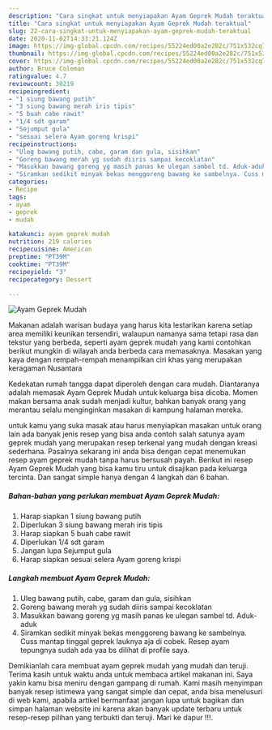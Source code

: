 ```yaml
---
description: "Cara singkat untuk menyiapakan Ayam Geprek Mudah teraktual"
title: "Cara singkat untuk menyiapakan Ayam Geprek Mudah teraktual"
slug: 22-cara-singkat-untuk-menyiapakan-ayam-geprek-mudah-teraktual
date: 2020-11-02T14:33:21.124Z
image: https://img-global.cpcdn.com/recipes/55224ed00a2e282c/751x532cq70/ayam-geprek-mudah-foto-resep-utama.jpg
thumbnail: https://img-global.cpcdn.com/recipes/55224ed00a2e282c/751x532cq70/ayam-geprek-mudah-foto-resep-utama.jpg
cover: https://img-global.cpcdn.com/recipes/55224ed00a2e282c/751x532cq70/ayam-geprek-mudah-foto-resep-utama.jpg
author: Bruce Coleman
ratingvalue: 4.7
reviewcount: 30219
recipeingredient:
- "1 siung bawang putih"
- "3 siung bawang merah iris tipis"
- "5 buah cabe rawit"
- "1/4 sdt garam"
- "Sejumput gula"
- "sesuai selera Ayam goreng krispi"
recipeinstructions:
- "Uleg bawang putih, cabe, garam dan gula, sisihkan"
- "Goreng bawang merah yg sudah diiris sampai kecoklatan"
- "Masukkan bawang goreng yg masih panas ke ulegan sambel td. Aduk-aduk"
- "Siramkan sedikit minyak bekas menggoreng bawang ke sambelnya. Cuss mantap tinggal geprek lauknya aja di cobek. Resep ayam tepungnya sudah ada yaa bs dilihat di profile saya."
categories:
- Recipe
tags:
- ayam
- geprek
- mudah

katakunci: ayam geprek mudah 
nutrition: 219 calories
recipecuisine: American
preptime: "PT39M"
cooktime: "PT39M"
recipeyield: "3"
recipecategory: Dessert

---
```



![Ayam Geprek Mudah](https://img-global.cpcdn.com/recipes/55224ed00a2e282c/751x532cq70/ayam-geprek-mudah-foto-resep-utama.jpg)

Makanan adalah warisan budaya yang harus kita lestarikan karena setiap area memiliki keunikan tersendiri, walaupun namanya sama tetapi rasa dan tekstur yang berbeda, seperti ayam geprek mudah yang kami contohkan berikut mungkin di wilayah anda berbeda cara memasaknya. Masakan yang kaya dengan rempah-rempah menampilkan ciri khas yang merupakan keragaman Nusantara

Kedekatan rumah tangga dapat diperoleh dengan cara mudah. Diantaranya adalah memasak Ayam Geprek Mudah untuk keluarga bisa dicoba. Momen makan bersama anak sudah menjadi kultur, bahkan banyak orang yang merantau selalu menginginkan masakan di kampung halaman mereka.



untuk kamu yang suka masak atau harus menyiapkan masakan untuk orang lain ada banyak jenis resep yang bisa anda contoh salah satunya ayam geprek mudah yang merupakan resep terkenal yang mudah dengan kreasi sederhana. Pasalnya sekarang ini anda bisa dengan cepat menemukan resep ayam geprek mudah tanpa harus bersusah payah.
Berikut ini resep Ayam Geprek Mudah yang bisa kamu tiru untuk disajikan pada keluarga tercinta. Dan sangat simple hanya dengan 4 langkah dan 6 bahan.


<!--inarticleads1-->

##### Bahan-bahan yang perlukan membuat Ayam Geprek Mudah:

1. Harap siapkan 1 siung bawang putih
1. Diperlukan 3 siung bawang merah iris tipis
1. Harap siapkan 5 buah cabe rawit
1. Diperlukan 1/4 sdt garam
1. Jangan lupa Sejumput gula
1. Harap siapkan sesuai selera Ayam goreng krispi




<!--inarticleads2-->

##### Langkah membuat  Ayam Geprek Mudah:

1. Uleg bawang putih, cabe, garam dan gula, sisihkan
1. Goreng bawang merah yg sudah diiris sampai kecoklatan
1. Masukkan bawang goreng yg masih panas ke ulegan sambel td. Aduk-aduk
1. Siramkan sedikit minyak bekas menggoreng bawang ke sambelnya. Cuss mantap tinggal geprek lauknya aja di cobek. Resep ayam tepungnya sudah ada yaa bs dilihat di profile saya.




Demikianlah cara membuat ayam geprek mudah yang mudah dan teruji. Terima kasih untuk waktu anda untuk membaca artikel makanan ini. Saya yakin kamu bisa meniru dengan gampang di rumah. Kami masih menyimpan banyak resep istimewa yang sangat simple dan cepat, anda bisa menelusuri di web kami, apabila artikel bermanfaat jangan lupa untuk bagikan dan simpan halaman website ini karena akan banyak update terbaru untuk resep-resep pilihan yang terbukti dan teruji. Mari ke dapur !!!. 
